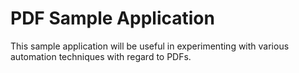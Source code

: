 # PDF Sample Application

This sample application will be useful in experimenting with various automation techniques with regard to PDFs.